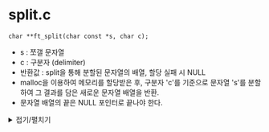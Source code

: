 # split.c
```
char **ft_split(char const *s, char c);
```
- s  : 쪼갤 문자열
- c  : 구분자 (delimiter)
- 반환값 : split을 통해 분할된 문자열의 배열, 할당 실패 시 NULL
- malloc을 이용하여 메모리를 할당받은 후, 구분자 'c'를 기준으로 문자열 's'를 분할하여 그 결과를 담은 새로운 문자열 배열을 반환.
- 문자열 배열의 끝은 NULL 포인터로 끝나야 한다.


<details markdown="1">
<summary>접기/펼치기</summary>
<!--summary 아래 빈칸 공백 두고 내용을 적는공간-->

```
//s문자열에서 delimiter(구분자) 에 의해 분할된 문자열 총 갯수 구하는 함수

static	size_t	count_word(char const *s, char c)
{
	size_t	cnt;
	size_t	flag;
	size_t	i;

	cnt = 0;
	flag = 0; 
	i = 0;
	while (s[i] != '\0')
	{
		if (s[i] != c && flag == 0) // 
		{
			cnt ++;
			flag = 1;
		}
		else if (s[i] == c)
			flag = 0;
		i++;
	}
	return (cnt);
}

// 구분자에 의해 나눠진 문자열 메모리 할당하는 함수
static char	*split_and_allocate(char const *s, size_t len)
{
	char	*word;
	size_t	i;

	i = 0;
	word = (char *)malloc(sizeof(char) * (len + 1));
	if (word == NULL)
		return (0);
	while (i < len)
	{
		word[i] = s[i];
		i++;
	}
	word[i] = '\0';
	return (word);
}

static void	free_all(char **words, size_t len)
{
	size_t	i;

	i = 0;
	while (i < len)
	{
		free(words[i]);
		i++;
	}
}

// 구분자에 의해 쪼개진 문자열의 길이를 구하고 해당 길이만큼 이차원 배열의 각각 인덱스에 1차원 배열로 넣는 함수
static void	words_small(char const *s, char c, char **words_big)
{
	size_t	start;
	size_t	i;
	size_t	small_i;

	i = 0;
	small_i = 0;
	while (s[i] != '\0')  // i는 0으로 초기화 하지 않는다.
	{
		while (s[i] == c)
			i++;
		if (s[i] == '\0')
			break; // 구분자로만 이루어진 문자열이어서 
		start = i;
		while (s[i] != c && s[i] != '\0')
			i++; // start부터 구분자 까지의 길이, 즉 구분자로 나눠진 문자열의 길이?
		words_big[small_i] = split_and_allocate(s + start, i - start); // 구분자로 나눠진 문자열의 첫 주소를 찾기위해
		if (words_big[small_i] == NULL) // i - start : 구분자로 나눠진 문자열 길이 구하는 식
		{
			free_all(words_big, small_i);
			return ;
		}
		small_i++;
	}
	words_big[small_i] = NULL; // 마지막에 NULL포인터 추가
}

char	**split(char const *s, char c)
{
	char			**words_big;
	size_t			small_cnt;

	if (s == NULL)
		return (0);
	small_cnt = count_word(s, c);
	words_big = (char c**)malloc(sizeof(char *) * (small_cnt + 1));
	if (words_big == NULL)
		return (0);
	words_small(s, c, words_big);
	return (words_big);
}	
 ```
</details>
